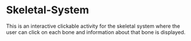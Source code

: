 # Skeletal-System
This is an interactive clickable activity for the skeletal system where the user can click on each bone and information about that bone is displayed.
